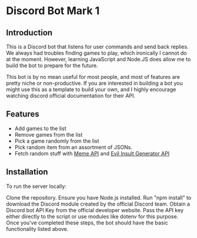 # Discord Bot Mark 1

## Introduction

This is a Discord bot that listens for user commands and send back replies. We always had troubles finding games to play, which ironically I cannot do at the moment. However, learning JavaScript and Node.JS does allow me to build the bot to prepare for the future.

This bot is by no mean useful for most people, and most of features are pretty niche or non-productive. If you are interested in building a bot you might use this as a template to build your own, and I highly encourage watching discord official documentation for their API.

## Features

- Add games to the list
- Remove games from the list
- Pick a game randomly from the list
- Pick random item from an assortment of JSONs.
- Fetch random stuff with [Meme API](https://github.com/D3vd/Meme_Api) and [Evil Insult Generator API](https://github.com/EvilInsultGenerator/website)

## Installation

To run the server locally:

Clone the repository.
Ensure you have Node.js installed.
Run "npm install" to download the Discord module created by the official Discord team.
Obtain a Discord bot API Key from the official developer website.
Pass the API key either directly to the script or use modules like dotenv for this purpose.
Once you've completed these steps, the bot should have the basic functionality listed above.

